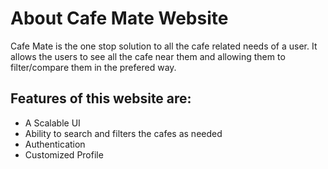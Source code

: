 
<h1>About Cafe Mate Website</h1>
<p>Cafe Mate is the one stop solution to all the cafe related needs of a user. It allows the users to see all the cafe near them and allowing them to filter/compare them in the prefered way.</p>
<h2>Features of this website are:</h2>
<ul>
    <li>A Scalable UI</li>
    <li>Ability to search and filters the cafes as needed</li>
    <li>Authentication</li>
    <li>Customized Profile</li>
</ul>

